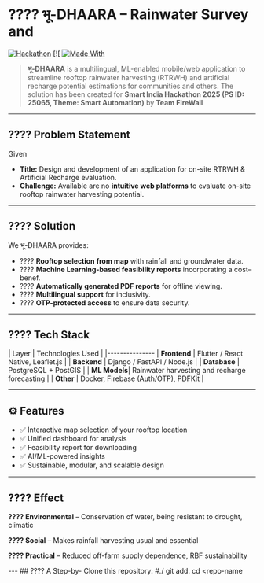 # ????️ भू-DHAARA – Rainwater Survey and

[![Hackathon](https://img.shields.io/badge/Smart%20India%20Hackathon-2025-blue.svg)]()
[![
[![Made With](https://img.shields.io/badge/Made%20With-????%20Passion-orange.svg)]()

> **भू-DHAARA** is a multilingual, ML-enabled mobile/web application to streamline rooftop rainwater harvesting (RTRWH) and artificial recharge potential estimations for communities and others.
>The solution has been created for **Smart India Hackathon 2025 (PS ID: 25065, Theme: Smart Automation)** by **Team FireWall**

---

## ???? Problem Statement
Given
- **Title:** Design and development of an application for on-site RTRWH & Artificial Recharge evaluation.
- **Challenge:** Available are no **intuitive web platforms** to evaluate on-site rooftop rainwater harvesting potential.

---

## ???? Solution
We
भू-DHAARA provides:
- ????️ **Rooftop selection from map** with rainfall and groundwater data.
- ???? **Machine Learning-based feasibility reports** incorporating a cost–benef.
- ???? **Automatically generated PDF reports** for offline viewing.
- ???? **Multilingual support** for inclusivity.
- ???? **OTP-protected access** to ensure data security.

---

## ????️ Tech Stack

| Layer        | Technologies Used |
|---------------
| **Frontend** | Flutter / React Native, Leaflet.js |
| **Backend**  | Django / FastAPI / Node.js |
| **Database** | PostgreSQL + PostGIS |
| **ML Models**| Rainwater harvesting and recharge forecasting |
| **Other**    | Docker, Firebase (Auth/OTP), PDFKit |

---

## ⚙️ Features
- ✅ Interactive map selection of your rooftop location
- ✅ Unified dashboard for analysis
- ✅ Feasibility report for downloading
- ✅ AI/ML-powered insights
- ✅ Sustainable, modular, and scalable design

---

## ???? Effect

**???? Environmental** – Conservation of water, being resistant to drought, climatic

**???? Social** – Makes rainfall harvesting usual and essential

**???? Practical** – Reduced off-farm supply dependence, RBF sustainability

--- ## ???? A Step-by- Clone this repository: #./ git add.  cd <repo-name
